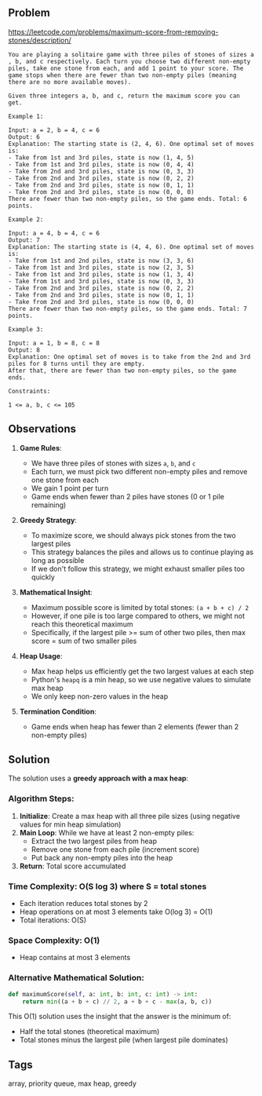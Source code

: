 ## Problem

https://leetcode.com/problems/maximum-score-from-removing-stones/description/

```
You are playing a solitaire game with three piles of stones of sizes a​​​​​​, b,​​​​​​ and c​​​​​​ respectively. Each turn you choose two different non-empty piles, take one stone from each, and add 1 point to your score. The game stops when there are fewer than two non-empty piles (meaning there are no more available moves).

Given three integers a​​​​​, b,​​​​​ and c​​​​​, return the maximum score you can get.

Example 1:

Input: a = 2, b = 4, c = 6
Output: 6
Explanation: The starting state is (2, 4, 6). One optimal set of moves is:
- Take from 1st and 3rd piles, state is now (1, 4, 5)
- Take from 1st and 3rd piles, state is now (0, 4, 4)
- Take from 2nd and 3rd piles, state is now (0, 3, 3)
- Take from 2nd and 3rd piles, state is now (0, 2, 2)
- Take from 2nd and 3rd piles, state is now (0, 1, 1)
- Take from 2nd and 3rd piles, state is now (0, 0, 0)
There are fewer than two non-empty piles, so the game ends. Total: 6 points.

Example 2:

Input: a = 4, b = 4, c = 6
Output: 7
Explanation: The starting state is (4, 4, 6). One optimal set of moves is:
- Take from 1st and 2nd piles, state is now (3, 3, 6)
- Take from 1st and 3rd piles, state is now (2, 3, 5)
- Take from 1st and 3rd piles, state is now (1, 3, 4)
- Take from 1st and 3rd piles, state is now (0, 3, 3)
- Take from 2nd and 3rd piles, state is now (0, 2, 2)
- Take from 2nd and 3rd piles, state is now (0, 1, 1)
- Take from 2nd and 3rd piles, state is now (0, 0, 0)
There are fewer than two non-empty piles, so the game ends. Total: 7 points.

Example 3:

Input: a = 1, b = 8, c = 8
Output: 8
Explanation: One optimal set of moves is to take from the 2nd and 3rd piles for 8 turns until they are empty.
After that, there are fewer than two non-empty piles, so the game ends.

Constraints:

1 <= a, b, c <= 105
```

## Observations

1. **Game Rules**: 
   - We have three piles of stones with sizes `a`, `b`, and `c`
   - Each turn, we must pick two different non-empty piles and remove one stone from each
   - We gain 1 point per turn
   - Game ends when fewer than 2 piles have stones (0 or 1 pile remaining)

2. **Greedy Strategy**:
   - To maximize score, we should always pick stones from the two largest piles
   - This strategy balances the piles and allows us to continue playing as long as possible
   - If we don't follow this strategy, we might exhaust smaller piles too quickly

3. **Mathematical Insight**:
   - Maximum possible score is limited by total stones: `(a + b + c) / 2`
   - However, if one pile is too large compared to others, we might not reach this theoretical maximum
   - Specifically, if the largest pile >= sum of other two piles, then max score = sum of two smaller piles

4. **Heap Usage**:
   - Max heap helps us efficiently get the two largest values at each step
   - Python's `heapq` is a min heap, so we use negative values to simulate max heap
   - We only keep non-zero values in the heap

5. **Termination Condition**:
   - Game ends when heap has fewer than 2 elements (fewer than 2 non-empty piles)

## Solution

The solution uses a **greedy approach with a max heap**:

### Algorithm Steps:
1. **Initialize**: Create a max heap with all three pile sizes (using negative values for min heap simulation)
2. **Main Loop**: While we have at least 2 non-empty piles:
   - Extract the two largest piles from heap
   - Remove one stone from each pile (increment score)
   - Put back any non-empty piles into the heap
3. **Return**: Total score accumulated

### Time Complexity: O(S log 3) where S = total stones
- Each iteration reduces total stones by 2
- Heap operations on at most 3 elements take O(log 3) = O(1)
- Total iterations: O(S)

### Space Complexity: O(1)
- Heap contains at most 3 elements

### Alternative Mathematical Solution:
```python
def maximumScore(self, a: int, b: int, c: int) -> int:
    return min((a + b + c) // 2, a + b + c - max(a, b, c))
```
This O(1) solution uses the insight that the answer is the minimum of:
- Half the total stones (theoretical maximum)
- Total stones minus the largest pile (when largest pile dominates)

## Tags

array, priority queue, max heap, greedy
